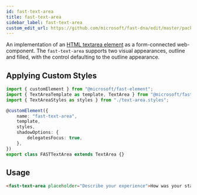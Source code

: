 ```yaml
---
id: fast-text-area
title: fast-text-area
sidebar_label: fast-text-area
custom_edit_url: https://github.com/microsoft/fast-dna/edit/master/packages/web-components/fast-foundation/src/text-area/README.md
---
```


An implementation of an [HTML textarea element](https://developer.mozilla.org/en-US/docs/Web/HTML/Element/textarea) as a form-connected web-component. The `fast-text-area` supports two visual appearances, outline and filled, with the control defaulting to the outline appearance.

## Applying Custom Styles

```ts
import { customElement } from "@microsoft/fast-element";
import { TextAreaTemplate as template, TextArea } from "@microsoft/fast-foundation";
import { TextAreaStyles as styles } from "./text-area.styles";

@customElement({
    name: "fast-text-area",
    template,
    styles,
    shadowOptions: {
        delegatesFocus: true,
    },
})
export class FASTTextArea extends TextArea {}
```

## Usage

```html
<fast-text-area placeholder="Describe your experience">How was your stay?</fast-text-area>
```